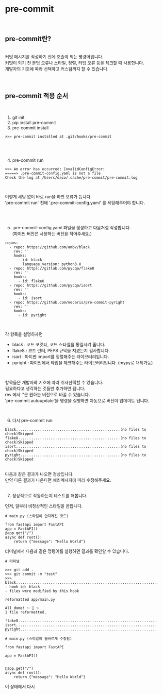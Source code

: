 # pre-commit


<br>

## pre-commit란?

<br>
커밋 메시지를 작성하기 전에 호출이 되는 명령어입니다. <br>
커밋이 되기 전 문법 오류나 스타일, 정렬, 타입 오류 등을 체크할 때 사용합니다. <br>
개발자의 기호에 따라 선택하고 커스텀까지 할 수 있습니다. <br>
<br>
<br>

## pre-commit 적용 순서
<br>

1. git init <br>
2. pip install pre-commit <br>
3. pre-commit install  <br>
```
>>> pre-commit installed at .git/hooks/pre-commit
```

<br>
<br>

4. pre-commit run 
```
>>> An error has occurred: InvalidConfigError: 
=====> .pre-commit-config.yaml is not a file
Check the log at /Users/daco/.cache/pre-commit/pre-commit.log
```
<br>

이렇게 세팅 없이 바로 run을 하면 오류가 뜹니다. <br>
'pre-commit run' 전에 '.pre-commit-config.yaml' 를 세팅해주어야 합니다. 

<br>
<br>


5. .pre-commit-config.yaml 파일을 생성하고 다음처럼 작성합니다.<br>
(파이썬 버전은 사용하는 버전을 적어주세요.)<br>

```
repos:
  - repo: https://github.com/ambv/black
    rev: ''
    hooks:
      - id: black
        language_version: python3.8 
  - repo: https://gitlab.com/pycqa/flake8
    rev: ''
    hooks:
      - id: flake8
  - repo: https://github.com/pycqa/isort
    rev: ''
    hooks:
      - id: isort
  - repo: https://github.com/necaris/pre-commit-pyright
    rev: ''
    hooks:
      - id: pyright
```
<br>

각 항목을 설명하자면 
- black : 코드 포멧터, 코드 스타일을 통일시켜 줍니다.
- flake8 : 코드 린터, PEP8 규악을 지켰는지 검사합니다.
- isort : 파이썬 import를 정렬해주는 라이브러리입니다.
- pyright : 파이썬에서 타입을 체크해주는 라이브러리입니다. (mypy로 대체가능)

<br>

항목들은 개발자의 기호에 따라 취사선택할 수 있습니다.<br>
필요하다고 생각하는 것들만 추가하면 됩니다.<br>
rev 에서 ''은 원하는 버전으로 바꿀 수 있습니다. <br> 
'pre-commit autoupdate'을 명령을 실행하면 자동으로 버전이 업데이트 됩니다.<br>

<br>


6. 다시 pre-commit run

```
black................................................(no files to check)Skipped
flake8...............................................(no files to check)Skipped
isort................................................(no files to check)Skipped
pyright..............................................(no files to check)Skipped
```
<br> 다음과 같은 결과가 나오면 정상입니다. <br>
만약 다른 결과가 나온다면 에러메시지에 따라 수정해주세요. <br>
<br>

7. 정상적으로 작동하는지 테스트를 해봅니다. <br>

먼저, 일부러 비정상적인 스타일을 만듭니다.

```
# main.py (스타일이 안지켜진 코드)

from fastapi import FastAPI
app = FastAPI()
@app.get("/")
async def root():
    return {"message": "Hello World"}
```

터미널에서 다음과 같은 명령어를 실행하면 결과를 확인할 수 있습니다.

```
# 터미널

>>> git add .
>>> git commit -m "test"
>>> black....................................................................Failed
- hook id: black
- files were modified by this hook

reformatted app/main.py

All done! ✨ 🍰 ✨
1 file reformatted.

flake8...................................................................Passed
isort....................................................................Passed
pyright..................................................................Passed
```
```
# main.py (스타일이 올바르게 수정됨)

from fastapi import FastAPI

app = FastAPI()


@app.get("/")
async def root():
    return {"message": "Hello World"}

```

이 상태에서 다시